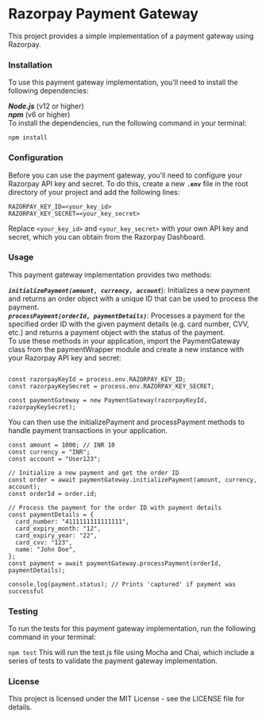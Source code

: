 # Razorpay Payment Gateway
This project provides a simple implementation of a payment gateway using Razorpay.

### Installation
To use this payment gateway implementation, you'll need to install the following dependencies:

***Node.js*** (v12 or higher) <br>
***npm*** (v6 or higher) <br>
To install the dependencies, run the following command in your terminal:

`npm install`
### Configuration
Before you can use the payment gateway, you'll need to configure your Razorpay API key and secret. To do this, create a new **`.env`** file in the root directory of your project and add the following lines:

```
RAZORPAY_KEY_ID=<your_key_id>
RAZORPAY_KEY_SECRET=<your_key_secret>
```
Replace `<your_key_id>` and `<your_key_secret>` with your own API key and secret, which you can obtain from the Razorpay Dashboard.

### Usage
This payment gateway implementation provides two methods:

***`initializePayment(amount, currency, account`***): Initializes a new payment and returns an order object with a unique ID that can be used to process the payment.<br>
***`processPayment(orderId, paymentDetails)`***: Processes a payment for the specified order ID with the given payment details (e.g. card number, CVV, etc.) and returns a payment object with the status of the payment.<br>
To use these methods in your application, import the PaymentGateway class from the paymentWrapper module and create a new instance with your Razorpay API key and secret:

``` const PaymentGateway = require("./paymentWrapper");

const razorpayKeyId = process.env.RAZORPAY_KEY_ID;
const razorpayKeySecret = process.env.RAZORPAY_KEY_SECRET;

const paymentGateway = new PaymentGateway(razorpayKeyId, razorpayKeySecret); 
```
You can then use the initializePayment and processPayment methods to handle payment transactions in your application.
```
const amount = 1000; // INR 10
const currency = "INR";
const account = "User123";

// Initialize a new payment and get the order ID
const order = await paymentGateway.initializePayment(amount, currency, account);
const orderId = order.id;

// Process the payment for the order ID with payment details
const paymentDetails = {
  card_number: "4111111111111111",
  card_expiry_month: "12",
  card_expiry_year: "22",
  card_cvv: "123",
  name: "John Doe",
};
const payment = await paymentGateway.processPayment(orderId, paymentDetails);

console.log(payment.status); // Prints 'captured' if payment was successful
```
### Testing
To run the tests for this payment gateway implementation, run the following command in your terminal:

`npm test`
This will run the test.js file using Mocha and Chai, which include a series of tests to validate the payment gateway implementation.

### License
This project is licensed under the MIT License - see the LICENSE file for details.




